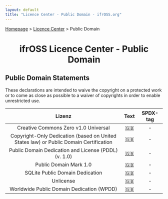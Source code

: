 ```yaml
---
layout: default
title: "Licence Center - Public Domain - ifrOSS.org"
---
```


<!---

Neue licenses can be added using the following template:

| Licence name | [🇬🇧](link) | SPDX-Tag |

Emojis for the links can be copied from https://emojipedia.org

--->

<p><a href="/ifrOSS/index_en.html">Homepage</a> > <a href="/ifrOSS/Pages/licence_center/en">Licence Center</a> > Public Domain<br></p>

<h1 style="text-align: center;">ifrOSS Licence Center - Public Domain</h1>

## Public Domain Statements

These declarations are intended to waive the copyright on a protected work or to come as close as possible to a waiver of copyrights in order to enable unrestricted use. 

| Lizenz | Text | SPDX-tag |
|:---:|:---:|:---:|
| Creative Commons Zero v1.0 Universal | [🇬🇧](http://creativecommons.org/publicdomain/zero/1.0/legalcode) | - |
| Copyright-Only Dedication (based on United States law) or Public Domain Certification | [🇬🇧](https://creativecommons.org/licenses/publicdomain/) | - |
| Public Domain Dedication and License (PDDL) (v. 1.0) | [🇬🇧](https://opendatacommons.org/licenses/pddl/1-0/ ) | - |
| Public Domain Mark 1.0 | [🇬🇧](https://creativecommons.org/publicdomain/mark/1.0/) | - |
| SQLite Public Domain Dedication | [🇬🇧](https://www.sqlite.org/copyright.html) | - |
| Unlicense | [🇬🇧](http://unlicense.org/) | - |
| Worldwide Public Domain Dedication (WPDD) | [🇬🇧](https://wpdd.info/wpdd.html) | - |

